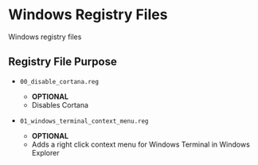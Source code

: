 # Windows Registry Files

Windows registry files

## Registry File Purpose

* `00_disable_cortana.reg`
  * **OPTIONAL**
  * Disables Cortana

* `01_windows_terminal_context_menu.reg`
  * **OPTIONAL**
  * Adds a right click context menu for Windows Terminal in Windows Explorer
